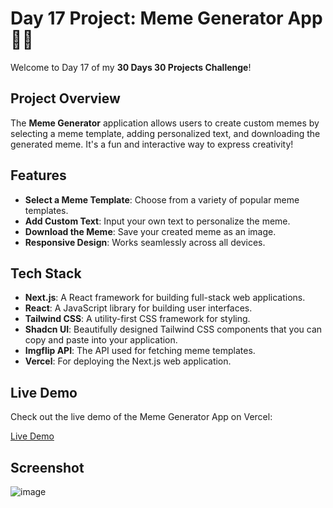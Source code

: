 # Day 17 Project: Meme Generator App 🎉✨

Welcome to Day 17 of my **30 Days 30 Projects Challenge**!

## Project Overview

The **Meme Generator** application allows users to create custom memes by selecting a meme template, adding personalized text, and downloading the generated meme. It's a fun and interactive way to express creativity!

## Features

- **Select a Meme Template**: Choose from a variety of popular meme templates.
- **Add Custom Text**: Input your own text to personalize the meme.
- **Download the Meme**: Save your created meme as an image.
- **Responsive Design**: Works seamlessly across all devices.

## Tech Stack

- **Next.js**: A React framework for building full-stack web applications.
- **React**: A JavaScript library for building user interfaces.
- **Tailwind CSS**: A utility-first CSS framework for styling.
- **Shadcn UI**: Beautifully designed Tailwind CSS components that you can copy and paste into your application.
- **Imgflip API**: The API used for fetching meme templates.
- **Vercel**: For deploying the Next.js web application.

## Live Demo

Check out the live demo of the Meme Generator App on Vercel:

[Live Demo](https://meme-generator-app-seven.vercel.app/) 

## Screenshot

![image](https://github.com/user-attachments/assets/6fd70280-a840-4385-b08a-3e850bb630f0)

